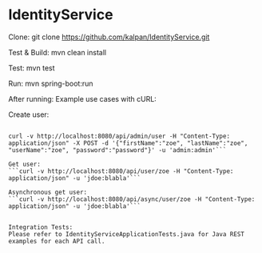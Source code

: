 # IdentityService

Clone:
	git clone https://github.com/kalpan/IdentityService.git

Test & Build:
	mvn clean install
	
Test:
	mvn test
	
Run:
	mvn spring-boot:run
	

After running:
	Example use cases with cURL:
  
  Create user:
  ```curl -v http://localhost:8080/api/admin/user -H "Content-Type: application/json" -X POST -d '{"firstName":"john", "lastName":"doe", "userName":"jdoe", "password": "blabla"}' -u 'admin:admin'
  
  curl -v http://localhost:8080/api/admin/user -H "Content-Type: application/json" -X POST -d '{"firstName":"zoe", "lastName":"zoe", "userName":"zoe", "password":"password"}' -u 'admin:admin'```
  
  Get user:
  ```curl -v http://localhost:8080/api/user/zoe -H "Content-Type: application/json" -u 'jdoe:blabla'```
  
  Asynchronous get user:
  ```curl -v http://localhost:8080/api/async/user/zoe -H "Content-Type: application/json" -u 'jdoe:blabla'```
  
  
Integration Tests:  
  Please refer to IdentityServiceApplicationTests.java for Java REST examples for each API call.